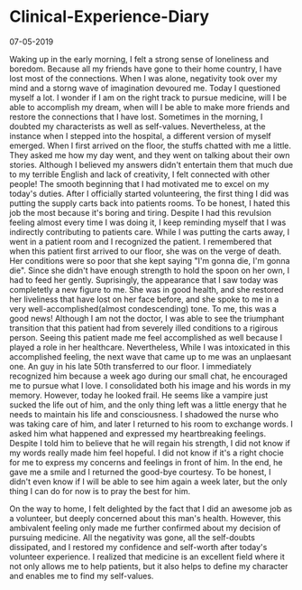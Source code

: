# Clinical-Experience-Diary
07-05-2019

Waking up in the early morning, I felt a strong sense of loneliness and boredom. Because all my friends have gone to their home country, I have lost most of the connections. When I was alone, negativity took over my mind and a storng wave of imagination devoured me. Today I questioned myself a lot. I wonder if I am on the right track to pursue medicine, will I be able to accomplish my dream, when will I be able to make more friends and restore the connections that I have lost. Sometimes in the morning, I doubted my characterists as well as self-values. Nevertheless, at the instance when I stepped into the hospital, a different version of myself emerged. When I first arrived on the floor, the stuffs chatted with me a little. They asked me how my day went, and they went on talking about their own stories. Although I believed my answers didn't entertain them that much due to my terrible English and lack of creativity, I felt connected with other people! The smooth beginning that I had motivated me to excel on my today's duties. After I officially started volunteering, the first thing I did was putting the supply carts back into patients rooms. To be honest, I hated this job the most because it's boring and tiring. Despite I had this revulsion feeling almost every time I was doing it, I keep reminding myself that I was indirectly contributing to patients care. While I was putting the carts away, I went in a patient room and I recognized the patient. I remembered that when this patient first arrived to our floor, she was on the verge of death. Her conditions were so poor that she kept saying "I'm gonna die, I'm gonna die". Since she didn't have enough strength to hold the spoon on her own, I had to feed her gently. Suprisingly, the appearance that I saw today was completetly a new figure to me. She was in good health, and she restored her liveliness that have lost on her face before, and she spoke to me in a very well-accomplished(almost condescending) tone. To me, this was a good news! Although I am not the doctor, I was able to see the triumphant transition that this patient had from severely illed conditions to a rigirous person. Seeing this patient made me feel accomplished as well because I played a role in her healthcare. Nevertheless, While I was intoxicated in this accomplished feeling, the next wave that came up to me was an unplaesant one. An guy in his late 50th transferred to our floor. I immediately recognized him because a week ago during our small chat, he encouraged me to pursue what I love. I consolidated both his image and his words in my memory. However, today he looked frail. He seems like a vampire just sucked the life out of him, and the only thing left was a little energy that he needs to maintain his life and consciousness. I shadowed the nurse who was taking care of him, and later I returned to his room to exchange words. I asked him what happened and expressed my heartbreaking feelings. Despite I told him to believe that he will regain his strength, I did not know if my words really made him feel hopeful. I did not know if it's a right chocie for me to express my concerns and feelings in front of him. In the end, he gave me a smile and I returned the good-bye courtesy. To be honest, I didn't even know if I will be able to see him again a week later, but the only thing I can do for now is to pray the best for him. 

On the way to home, I felt delighted by the fact that I did an awesome job as a volunteer, but deeply concerned about this man's health. However, this ambivalent feeling only made me further confirmed about my decision of pursuing medicine. All the negativity was gone, all the self-doubts dissipated, and I restored my confidence and self-worth after today's volunteer experience. I realized that medicine is an excellent field where it not only allows me to help patients, but it also helps to define my character and  enables me to find my self-values.
